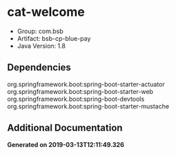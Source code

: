 # cat-welcome
 
* Group: com.bsb
* Artifact: bsb-cp-blue-pay
* Java Version: 1.8
 
 
## Dependencies
 
org.springframework.boot:spring-boot-starter-actuator
org.springframework.boot:spring-boot-starter-web
org.springframework.boot:spring-boot-devtools
org.springframework.boot:spring-boot-starter-mustache
 
## Additional Documentation



**Generated on 2019-03-13T12:11:49.326**
